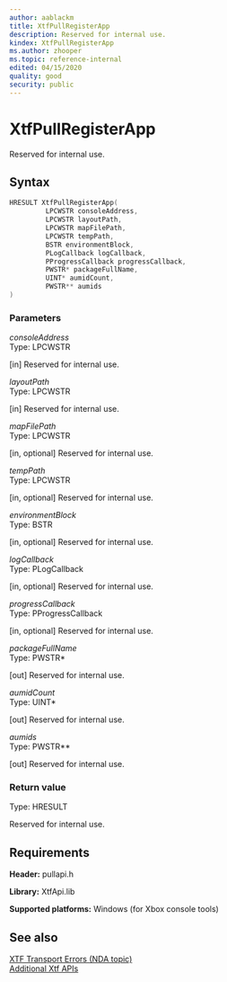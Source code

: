 ```yaml
---
author: aablackm
title: XtfPullRegisterApp
description: Reserved for internal use.
kindex: XtfPullRegisterApp
ms.author: zhooper
ms.topic: reference-internal
edited: 04/15/2020
quality: good
security: public
---
```


# XtfPullRegisterApp
  
Reserved for internal use.  
  
<a id="syntaxSection"></a>
  
## Syntax
  
```cpp
HRESULT XtfPullRegisterApp(
         LPCWSTR consoleAddress,
         LPCWSTR layoutPath,
         LPCWSTR mapFilePath,
         LPCWSTR tempPath,
         BSTR environmentBlock,
         PLogCallback logCallback,
         PProgressCallback progressCallback,
         PWSTR* packageFullName,
         UINT* aumidCount,
         PWSTR** aumids
)  
```
  
<a id="parametersSection"></a>
  
### Parameters
  
*consoleAddress*  
Type: LPCWSTR  
  
\[in\] Reserved for internal use.  
  
*layoutPath*  
Type: LPCWSTR  
  
\[in\] Reserved for internal use.  
  
*mapFilePath*  
Type: LPCWSTR  
  
\[in, optional\] Reserved for internal use.  
  
*tempPath*  
Type: LPCWSTR  
  
\[in, optional\] Reserved for internal use.  
  
*environmentBlock*  
Type: BSTR  
  
\[in, optional\] Reserved for internal use.  
  
*logCallback*  
Type: PLogCallback  
  
\[in, optional\] Reserved for internal use.  
  
*progressCallback*  
Type: PProgressCallback  
  
\[in, optional\] Reserved for internal use.  
  
*packageFullName*  
Type: PWSTR\*  
  
\[out\] Reserved for internal use.  
  
*aumidCount*  
Type: UINT\*  
  
\[out\] Reserved for internal use.  
  
*aumids*  
Type: PWSTR\*\*  
  
\[out\] Reserved for internal use.  
  
<a id="retvalSection"></a>
  
### Return value
  
Type: HRESULT  
  
Reserved for internal use.  
  
<a id="requirementsSection"></a>
  
## Requirements
  
**Header:** pullapi.h  
  
**Library:** XtfApi.lib  
  
**Supported platforms:** Windows (for Xbox console tools)  
  
<a id="seealsoSection"></a>
  
## See also  
  
[XTF Transport Errors (NDA topic)](../../../../../tools-console/xbox-tools-and-apis/commandlinetools/xtf-transport-errors.md)  
[Additional Xtf APIs](../atoc-xtfapi.md)  
  